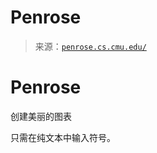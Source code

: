 <!--yml

category: 未分类

date: 2024-05-27 14:49:10

-->

# Penrose

> 来源：[`penrose.cs.cmu.edu/`](https://penrose.cs.cmu.edu/)

# Penrose

创建美丽的图表

只需在纯文本中输入符号。
